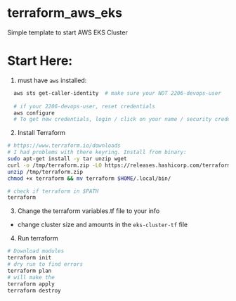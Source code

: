 # terraform_aws_eks
Simple template to start AWS EKS Cluster

# Start Here:
1. must have `aws` installed:
```sh
  aws sts get-caller-identity  # make sure your NOT 2206-devops-user
  
  # if your 2206-devops-user, reset credentials
  aws configure
  # To get new credentials, login / click on your name / security credentials / access keys / create new access key.
```
2. Install Terraform
```sh
# https://www.terraform.io/downloads
# I had problems with there keyring. Install from binary:
sudo apt-get install -y tar unzip wget
curl -o /tmp/terraform.zip -LO https://releases.hashicorp.com/terraform/1.2.6/terraform_1.2.6_linux_amd64.zip
unzip /tmp/terraform.zip
chmod +x terraform && mv terraform $HOME/.local/bin/

# check if terraform in $PATH
terraform
```

3. Change the terraform variables.tf file to your info
  - change cluster size and amounts in the `eks-cluster-tf` file
4. Run terraform
```sh
# Download modules
terraform init
# dry run to find errors
terraform plan
# will make the 
terraform apply
terraform destroy
```